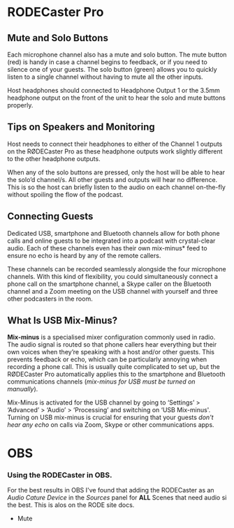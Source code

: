 # RODECaster Pro

## Mute and Solo Buttons
Each microphone channel also has a mute and solo button. The mute button (red) is handy in case a channel begins to feedback, or if you need to silence one of your guests. The solo button (green) allows you to quickly listen to a single channel without having to mute all the other inputs.

Host headphones should connected to Headphone Output 1 or the 3.5mm headphone output on the front of the unit  to hear the solo and mute buttons properly.

## Tips on Speakers and Monitoring
Host needs to connect their headphones to either of the Channel 1 outputs on the RØDECaster Pro as these headphone outputs work slightly different to the other headphone outputs.

When any of the solo buttons are pressed, only the host will be able to hear the solo’d channel/s. All other guests and outputs will hear no difference. This is so the host can briefly listen to the audio on each channel on-the-fly without spoiling the flow of the podcast.

## Connecting Guests
Dedicated USB, smartphone and Bluetooth channels allow for both phone calls and online guests to be integrated into a podcast with crystal-clear audio. Each of these channels even has their own mix-minus* feed to ensure no echo is heard by any of the remote callers.


These channels can be recorded seamlessly alongside the four microphone channels. With this kind of flexibility, you could simultaneously connect a phone call on the smartphone channel, a Skype caller on the Bluetooth channel and a Zoom meeting on the USB channel with yourself and three other podcasters in the room.


## What Is USB Mix-Minus?
**Mix-minus** is a specialised mixer configuration commonly used in radio. The audio signal is routed so that phone callers hear everything but their own voices when they’re speaking with a host and/or other guests. This prevents feedback or echo, which can be particularly annoying when recording a phone call. This is usually quite complicated to set up, but the  RØDECaster Pro automatically applies this to the smartphone and Bluetooth communications channels (*mix-minus for USB must be turned on manually*).

Mix-Minus is activated for the USB channel by going to ‘Settings’ > ‘Advanced’ > ‘Audio’ > ‘Processing’ and switching on ‘USB Mix-minus'. Turning on USB mix-minus is crucial for ensuring that your guests *don't hear any echo* on calls via Zoom, Skype or other communications apps.


# OBS
### Using the RODECaster in OBS.
For the best results in OBS I've found that adding the RODECaster as an *Audio Cature Device* in the *Sources* panel for **ALL** Scenes that need audio si the best. This is alos on the RODE site docs.

-  Mute 